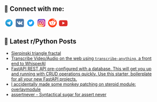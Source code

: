 ## 🔎 Connect with me:
[<img src="https://github.com/bullbesh/bullbesh/blob/main/images/Telegram.png" width="32" height="32" />](https://t.me/bullbesh)
[<img src="https://github.com/bullbesh/bullbesh/blob/main/images/VK.png" width="32" height="32" />](https://vk.com/bullbesh)
[<img src="https://github.com/bullbesh/bullbesh/blob/main/images/Twitter.png" width="32" height="32" />](https://twitter.com/bullbesh1)
[<img src="https://github.com/bullbesh/bullbesh/blob/main/images/Instagram.png" width="32" height="32" />](https://www.instagram.com/bullbesh)
[<img src="https://github.com/bullbesh/bullbesh/blob/main/images/Reddit.png" width="32" height="32" />](https://www.reddit.com/user/bullbesh)
[<img src="https://github.com/bullbesh/bullbesh/blob/main/images/YouTube.png" width="32" height="32" />](https://www.youtube.com/channel/UCtfjRs6uzgq5mfm8S06WTcg)

## 📕 Latest r/Python Posts
<!-- BLOG-POST-LIST:START -->
- [Sierpinski triangle fractal](https://www.reddit.com/r/Python/comments/zgn6p0/sierpinski_triangle_fractal/)
- [Transcribe Video/Audio on the web using `transcribe-anything`, a front end to WhisperAI](https://www.reddit.com/r/Python/comments/zgjnmg/transcribe_videoaudio_on_the_web_using/)
- [FastAPI REST API pre-configured with a database. This will get you up and running with CRUD operations quickly. Use this starter, boilerplate for all your new FastAPI projects.](https://www.reddit.com/r/Python/comments/zghz7j/fastapi_rest_api_preconfigured_with_a_database/)
- [I accidentally made some monkey patching on steroid module: overlaymodule](https://www.reddit.com/r/Python/comments/zghtqp/i_accidentally_made_some_monkey_patching_on/)
- [assertnever - Syntactical sugar for assert never](https://www.reddit.com/r/Python/comments/zgcplq/assertnever_syntactical_sugar_for_assert_never/)
<!-- BLOG-POST-LIST:END -->
